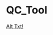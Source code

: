 # QC_Tool

[Alt Txt!](https://github.com/thomasgreenhalgh/Uploads/blob/main/Screenshot%202024-08-29%20at%2018.22.04.png)
